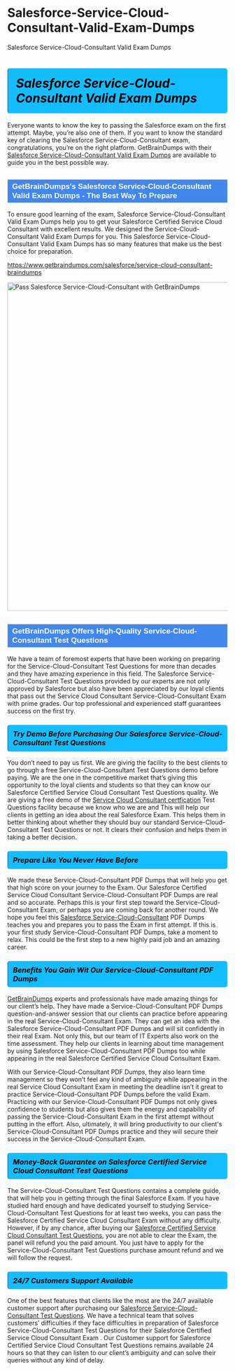 # Salesforce-Service-Cloud-Consultant-Valid-Exam-Dumps
Salesforce Service-Cloud-Consultant Valid Exam Dumps
<h1><strong><span style="display: block; color: #000000; background: #14BDFF; border: 0.5px solid #AED6F1; border-left: 3px solid #3498DB; padding: .6em; border-radius: 6px;">                     <em>Salesforce Service-Cloud-Consultant <span class="exam_variation">Valid Exam Dumps</span> </em>                </span></strong>            </h1>                        <p>Everyone wants to know the key to passing the Salesforce exam on the first attempt. Maybe, you’re also one of them. If you want to know the standard key of             clearing the Salesforce Service-Cloud-Consultant exam, congratulations, you’re on the right platform. GetBrainDumps with their             <a href="https://www.getbraindumps.com/salesforce/service-cloud-consultant-braindumps">Salesforce Service-Cloud-Consultant <span class="exam_variation">Valid Exam Dumps</span></a> are available to guide you in the best possible way.</p>                        <h2 style="background: #4287ec; border: 1px solid #cccccc; padding: 5px 10px;">                <span style="color: #ffffff;">                    <span style="font-size: 11pt;">                        <span style="line-height: normal;">                            <span style="font-family: Calibri,sans-serif;">                                <strong>                                    <span style="font-size: 13.0pt;">GetBrainDumps's Salesforce Service-Cloud-Consultant <span class="exam_variation">Valid Exam Dumps</span> - The Best Way To Prepare</span>                                </strong>                            </span>                        </span>                    </span>                </span>            </h2>                        <p>To ensure good learning of the exam,  Salesforce Service-Cloud-Consultant <span class="exam_variation">Valid Exam Dumps</span> help you to get your Salesforce Certified Service Cloud Consultant with excellent results.             We designed the Service-Cloud-Consultant <span class="exam_variation">Valid Exam Dumps</span> for you. This Salesforce Service-Cloud-Consultant <span class="exam_variation">Valid Exam Dumps</span> has so many features that make us the best choice for preparation.</p>                        <p><a href="https://www.getbraindumps.com/salesforce/service-cloud-consultant-braindumps">https://www.getbraindumps.com/salesforce/service-cloud-consultant-braindumps</a></p>                        <p><a href="https://www.getbraindumps.com/"><img src="https://www.getbraindumps.com/images/get-updated-exam-questions-with-discount-getbraindumps.jpg" class="postImage" alt="Pass Salesforce Service-Cloud-Consultant with GetBrainDumps" width="750"></a></p>                            <h2 style="background: #4287ec; border: 1px solid #cccccc; padding: 5px 10px;">                <span style="color: #ffffff;">                    <span style="font-size: 11pt;">                        <span style="line-height: normal;">                            <span style="font-family: Calibri,sans-serif;">                                <strong>                                    <span style="font-size: 13.0pt;">GetBrainDumps Offers High-Quality Service-Cloud-Consultant <span class="exam_variation2">Test Questions</span></span>                                </strong>                            </span>                        </span>                    </span>                </span>            </h2>                        <p>We have a team of foremost experts that have been working on preparing for the Service-Cloud-Consultant <span class="exam_variation2">Test Questions</span>  for more than decades and they have             amazing experience in this field. The Salesforce Service-Cloud-Consultant <span class="exam_variation2">Test Questions</span> provided by our experts are not only approved by Salesforce but also have been             appreciated by our loyal clients that pass out the Service Cloud Consultant Service-Cloud-Consultant Exam with prime grades. Our top professional and             experienced staff guarantees success on the first try.</p>                        <h3>                <strong>                    <span style="display: block; color: #000000; background: #14BDFF; border: 0.5px solid #AED6F1; border-left: 3px solid #3498DB; padding: .6em; border-radius: 6px;">                        <em>Try Demo Before Purchasing Our Salesforce Service-Cloud-Consultant <span class="exam_variation2">Test Questions</span></em>                    </span>                </strong>            </h3>                        <p>You don’t need to pay us first. We are giving the facility to the best clients to go through a free Service-Cloud-Consultant <span class="exam_variation2">Test Questions</span> demo before paying.             We are the one in the competitive market that’s giving this opportunity to the loyal clients and students so that they can know our             Salesforce Certified Service Cloud Consultant <span class="exam_variation2">Test Questions</span> quality. We are giving a free demo of the <a href="https://www.getbraindumps.com/salesforce/service-cloud-consultant-braindumps.html">Service Cloud Consultant certfication</a> <span class="exam_variation2">Test Questions</span> facility             because we know who we are and This will help our clients in getting an idea about the real Salesforce Exam. This helps them in better thinking             about whether they should buy our standard Service-Cloud-Consultant <span class="exam_variation2">Test Questions</span> or not. It clears their confusion and helps them in taking a better decision.</p>                        <h3>                <strong>                    <span style="display: block; color: #000000; background: #14BDFF; border: 0.5px solid #AED6F1; border-left: 3px solid #3498DB; padding: .6em; border-radius: 6px;">                        <em>Prepare Like You Never Have Before</em>                    </span>                </strong>            </h3>                        <p>We made these Service-Cloud-Consultant <span class="exam_variation3">PDF Dumps</span> that will help you get that high score on your journey to the Exam. Our Salesforce Certified Service Cloud Consultant Service-Cloud-Consultant <span class="exam_variation3">PDF Dumps</span>             are real and so accurate. Perhaps this is your first step toward the Service-Cloud-Consultant Exam, or perhaps you are coming back for another round. We hope             you feel this <a href="https://www.getbraindumps.com/salesforce-braindumps.html">Salesforce Service-Cloud-Consultant</a> <span class="exam_variation3">PDF Dumps</span> teaches you and prepares you to pass the Exam in first attempt. If this is your first study             Service-Cloud-Consultant <span class="exam_variation3">PDF Dumps</span>, take a moment to relax. This could be the first step to a new highly paid job and an amazing career.</p>                        <h3>                <strong>                    <span style="display: block; color: #000000; background: #14BDFF; border: 0.5px solid #AED6F1; border-left: 3px solid #3498DB; padding: .6em; border-radius: 6px;">                        <em>Benefits You Gain Wit Our Service-Cloud-Consultant <span class="exam_variation3">PDF Dumps</span></em>                    </span>                </strong>            </h3>                        <p><a href="https://www.getbraindumps.com/">GetBrainDumps</a> experts and professionals have made amazing things for our client’s help. They have made a Service-Cloud-Consultant <span class="exam_variation3">PDF Dumps</span> question-and-answer session that             our clients can practice before appearing in the real Service-Cloud-Consultant Exam. They can get an idea with the  Salesforce Service-Cloud-Consultant <span class="exam_variation3">PDF Dumps</span> and will             sit confidently in their real Exam. Not only this, but our team of IT Experts also work on the time assessment. They help our clients in learning about             time management by using Salesforce Service-Cloud-Consultant <span class="exam_variation3">PDF Dumps</span>  too while appearing in the real Salesforce Certified Service Cloud Consultant Exam. </p>                        <p>With our Service-Cloud-Consultant <span class="exam_variation3">PDF Dumps</span>, they also learn time management so they won’t feel any kind of ambiguity while appearing in the real             Service Cloud Consultant Exam in meeting the deadline isn’t it great to practice Service-Cloud-Consultant <span class="exam_variation3">PDF Dumps</span> before the valid Exam. Practicing with             our Service-Cloud-Consultant <span class="exam_variation3">PDF Dumps</span> not only gives confidence to students but also gives them the energy and capability of passing the Service-Cloud-Consultant Exam in the first             attempt without putting in the effort. Also, ultimately, it will bring productivity to our client's Service-Cloud-Consultant <span class="exam_variation3">PDF Dumps</span> practice and they will             secure their success in the Service-Cloud-Consultant Exam.</p>                        <h3>                <strong>                    <span style="display: block; color: #000000; background: #14BDFF; border: 0.5px solid #AED6F1; border-left: 3px solid #3498DB; padding: .6em; border-radius: 6px;">                        <em>Money-Back Guarantee on Salesforce Certified Service Cloud Consultant <span class="exam_variation4">Test Questions</span></em>                    </span>                </strong>            </h3>                        <p>The Service-Cloud-Consultant <span class="exam_variation4">Test Questions</span> contains a complete guide, that will help you in getting through the final Salesforce Exam. If you have studied hard enough and have             dedicated yourself to studying Service-Cloud-Consultant <span class="exam_variation4">Test Questions</span> for at least two weeks, you can pass the Salesforce Certified Service Cloud Consultant Exam without any difficulty. However,             if by any chance, after buying our <a href="https://www.getbraindumps.com/salesforce/service-cloud-consultant-braindumps">Salesforce Certified Service Cloud Consultant <span class="exam_variation4">Test Questions</span></a>, you are not able to clear the Exam, the panel will refund you the paid amount.             You just have to apply for the Service-Cloud-Consultant <span class="exam_variation4">Test Questions</span> purchase amount refund and we will follow the request.</p>                        <h3>                <strong>                    <span style="display: block; color: #000000; background: #14BDFF; border: 0.5px solid #AED6F1; border-left: 3px solid #3498DB; padding: .6em; border-radius: 6px;">                        <em>24/7 Customers Support Available</em>                    </span>                </strong>            </h3>                        <p>One of the best features that clients like the most are the 24/7 available customer support after purchasing our <a href="https://www.getbraindumps.com/salesforce/service-cloud-consultant-braindumps">Salesforce Service-Cloud-Consultant <span class="exam_variation4">Test Questions</span></a>.             We have a technical team that solves customers’ difficulties if they face difficulties in preparation of Salesforce Service-Cloud-Consultant <span class="exam_variation4">Test Questions</span> for             their Salesforce Certified Service Cloud Consultant Exam . Our Customer support for Salesforce Certified Service Cloud Consultant <span class="exam_variation4">Test Questions</span> remains available 24 hours so that they can listen to our             client’s ambiguity and can solve their queries without any kind of delay.</p>                    
